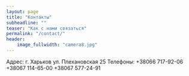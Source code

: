 ```yaml
---
layout: page
title: "Контакты"
subheadline: ""
teaser: "Как с нами связаться"
permalink: "/contact/"
header:
    image_fullwidth: "camera8.jpg"
---
```

Адрес: г. Харьков ул. Плехановская 25
Телефоны: +38066 717-92-06
		  +38067 114-65-00
		  +38067 577-24-91